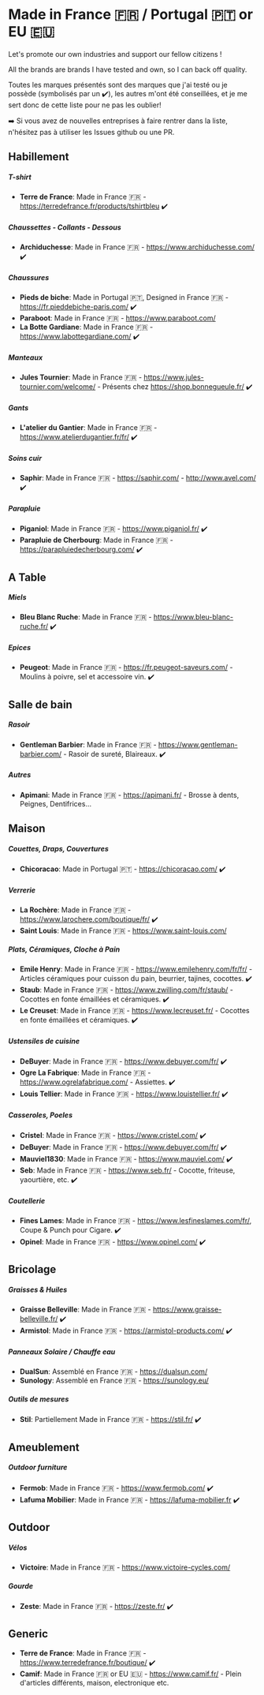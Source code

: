 # Made in France 🇫🇷 / Portugal 🇵🇹 or EU 🇪🇺
Let's promote our own industries and support our fellow citizens !

All the brands are brands I have tested and own, so I can back off quality.

Toutes les marques présentés sont des marques que j'ai testé ou je possède (symbolisés par un ✔️), les autres m'ont été conseillées, et je me sert donc de cette liste pour ne pas les oublier!

➡️ Si vous avez de nouvelles entreprises à faire rentrer dans la liste, n'hésitez pas à utiliser les Issues github ou une PR.

## **Habillement**
##### T-shirt
* **Terre de France**: Made in France 🇫🇷 - https://terredefrance.fr/products/tshirtbleu ✔️

##### Chaussettes - Collants - Dessous
* **Archiduchesse**: Made in France 🇫🇷 - https://www.archiduchesse.com/ ✔️

##### Chaussures
* **Pieds de biche**: Made in Portugal 🇵🇹, Designed in France 🇫🇷 - https://fr.pieddebiche-paris.com/ ✔️
* **Paraboot**: Made in France 🇫🇷 - https://www.paraboot.com/
* **La Botte Gardiane**: Made in France 🇫🇷 - https://www.labottegardiane.com/ ✔️

##### Manteaux
* **Jules Tournier**: Made in France 🇫🇷 - https://www.jules-tournier.com/welcome/ - Présents chez https://shop.bonnegueule.fr/ ✔️

##### Gants
* **L'atelier du Gantier**: Made in France 🇫🇷 - https://www.atelierdugantier.fr/fr/ ✔️

##### Soins cuir
* **Saphir**: Made in France 🇫🇷 - https://saphir.com/ - http://www.avel.com/ ✔️

##### Parapluie
* **Piganiol**: Made in France 🇫🇷 - https://www.piganiol.fr/ ✔️
* **Parapluie de Cherbourg**: Made in France 🇫🇷 - https://parapluiedecherbourg.com/ ✔️

## **A Table**
##### Miels
* **Bleu Blanc Ruche**: Made in France 🇫🇷 - https://www.bleu-blanc-ruche.fr/ ✔️

##### Epices
* **Peugeot**: Made in France 🇫🇷 - https://fr.peugeot-saveurs.com/ - Moulins à poivre, sel et accessoire vin. ✔️

## Salle de bain
##### Rasoir
* **Gentleman Barbier**: Made in France 🇫🇷 - https://www.gentleman-barbier.com/ - Rasoir de sureté, Blaireaux. ✔️

##### Autres
* **Apimani**: Made in France 🇫🇷 - https://apimani.fr/ - Brosse à dents, Peignes, Dentifrices...

## Maison
##### Couettes, Draps, Couvertures
* **Chicoracao**: Made in Portugal 🇵🇹 - https://chicoracao.com/ ✔️

##### Verrerie
* **La Rochère**: Made in France 🇫🇷 - https://www.larochere.com/boutique/fr/ ✔️
* **Saint Louis**: Made in France 🇫🇷 - https://www.saint-louis.com/

##### Plats, Céramiques, Cloche à Pain
* **Emile Henry**: Made in France 🇫🇷 - https://www.emilehenry.com/fr/fr/ - Articles céramiques pour cuisson du pain, beurrier, tajines, cocottes. ✔️
* **Staub**: Made in France 🇫🇷 - https://www.zwilling.com/fr/staub/ - Cocottes en fonte émaillées et céramiques. ✔️
* **Le Creuset**: Made in France 🇫🇷 - https://www.lecreuset.fr/ - Cocottes en fonte émaillées et céramiques. ✔️

##### Ustensiles de cuisine
* **DeBuyer**: Made in France 🇫🇷 - https://www.debuyer.com/fr/ ✔️
* **Ogre La Fabrique**: Made in France 🇫🇷 - https://www.ogrelafabrique.com/ - Assiettes. ✔️
* **Louis Tellier**: Made in France 🇫🇷 - https://www.louistellier.fr/ ✔️

##### Casseroles, Poeles
* **Cristel**: Made in France 🇫🇷 - https://www.cristel.com/ ✔️
* **DeBuyer**: Made in France 🇫🇷 - https://www.debuyer.com/fr/ ✔️
* **Mauviel1830**: Made in France 🇫🇷 - https://www.mauviel.com/ ✔️
* **Seb**: Made in France 🇫🇷 - https://www.seb.fr/ - Cocotte, friteuse, yaourtière, etc. ✔️

##### Coutellerie
* **Fines Lames**: Made in France 🇫🇷 - https://www.lesfineslames.com/fr/, Coupe & Punch pour Cigare. ✔️
* **Opinel**: Made in France 🇫🇷 - https://www.opinel.com/ ✔️

## Bricolage
##### Graisses & Huiles
* **Graisse Belleville**: Made in France 🇫🇷 - https://www.graisse-belleville.fr/ ✔️
* **Armistol**: Made in France 🇫🇷 - https://armistol-products.com/ ✔️

##### Panneaux Solaire / Chauffe eau
* **DualSun**: Assemblé en France 🇫🇷 - https://dualsun.com/
* **Sunology**: Assemblé en France 🇫🇷 - https://sunology.eu/

##### Outils de mesures
* **Stil**: Partiellement Made in France 🇫🇷 - https://stil.fr/ ✔️

## Ameublement
##### Outdoor furniture
* **Fermob**: Made in France 🇫🇷 - https://www.fermob.com/ ✔️
* **Lafuma Mobilier**: Made in France 🇫🇷 - https://lafuma-mobilier.fr ✔️

## Outdoor
##### Vélos
* **Victoire**: Made in France 🇫🇷 - https://www.victoire-cycles.com/

##### Gourde
* **Zeste**: Made in France 🇫🇷 - https://zeste.fr/ ✔️

## Generic
* **Terre de France**: Made in France 🇫🇷 - https://www.terredefrance.fr/boutique/ ✔️
* **Camif**: Made in France 🇫🇷 or EU 🇪🇺 - https://www.camif.fr/ - Plein d'articles différents, maison, electronique etc.
